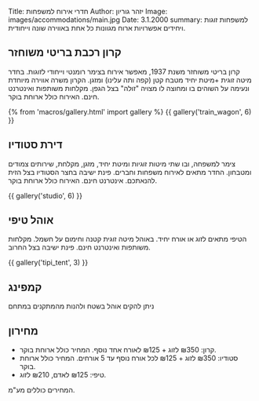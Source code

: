 Title: חדרי אירוח למשפחות
Author: יזהר גוריון
Image: images/accommodations/main.jpg
Date: 3.1.2000
summary: למשפחות זוגות ויחידים אפשרויות ארוח מגוונות כל אחת באווירה שונה וייחודית.

## קרון רכבת בריטי משוחזר

קרון בריטי משוחזר משנת 1937, מאפשר אירוח בצימר רומנטי וייחודי לזוגות. בחדר מיטה זוגית +מיטת יחיד מטבח קטן (קפה ותה עלינו) ומזגן. הקרון משרה אווירה מיוחדת ונעימה על השוהים בו ומחוצה לו מצויה "זולה" בצל הגפן. מקלחות משותפות ואינטרנט חינם. האירוח כולל ארוחת בוקר.

{% from 'macros/gallery.html' import gallery %}
{{ gallery('train_wagon', 6) }}

## דירת סטודיו

צימר למשפחה, ובו שתי מיטות זוגיות ומיטת יחיד, מזגן, מקלחת, שירותים צמודים ומטבחון. החדר מתאים לאירוח משפחות וחברים. פינת ישיבה בחצר הסטודיו בצל הזית להנאתכם. אינטרנט חינם. האירוח כולל ארוחת בוקר.

{{ gallery('studio', 6) }}

## אוהל טיפי

הטיפי מתאים לזוג או אורח יחיד. באוהל מיטה זוגית קטנה וחימום על חשמל. מקלחות משותפות ואינטרנט חינם. פינת ישיבה בצל החרוב.

{{ gallery('tipi_tent', 3) }}

## קמפינג

ניתן להקים אוהל בשטח ולהנות מהמתקנים במתחם

## מחירון

- קרון: ₪350 לזוג + ₪125 לאורח אחד נוסף. המחיר כולל ארוחת בוקר.
- סטודיו: ₪350 לזוג + ₪125 לכל אורח נוסף עד 5 אורחים. המחיר כולל ארוחת בוקר.
- טיפי: ₪125 לאדם, ₪210 לזוג.

המחירים כוללים מע"מ.
